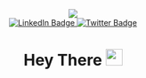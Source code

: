 <div id="header" align="center">
  <img src="https://media.giphy.com/media/Qo2dupDib32rkTY4hX/giphy.gif">
  <div>
  <a href="https://www.linkedin.com/in/ishan-iqbal-64a0b31b7/">
  <img src="https://img.shields.io/badge/LinkedIn-blue?style=for-the-badge&logo=linkedin&logoColor=white" alt="LinkedIn Badge"/>     
  </a>
  <a href="https://twitter.com/ishan_grizzly">
  <img src="https://img.shields.io/badge/Twitter-blue?style=for-the-badge&logo=twitter&logoColor=white" alt="Twitter Badge"/>
  </a>
  </div>
  <img src="https://komarev.com/ghpvc/?username=IshanIqbal1401&style=flat-square&color=blue" alt=""/>
  <h1>
  Hey There
  <img src="https://media.giphy.com/media/hvRJCLFzcasrR4ia7z/giphy.gif" width="30px"/>
  </h1>
</div>
